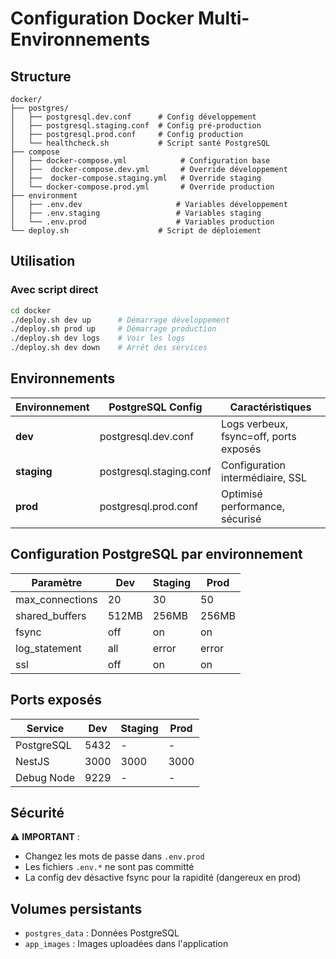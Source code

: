 # Configuration Docker Multi-Environnements

## Structure

```
docker/
├── postgres/
│   ├── postgresql.dev.conf      # Config développement
│   ├── postgresql.staging.conf  # Config pré-production
│   ├── postgresql.prod.conf     # Config production
│   └── healthcheck.sh           # Script santé PostgreSQL
├── compose
│   ├── docker-compose.yml            # Configuration base
│   ├──  docker-compose.dev.yml       # Override développement
│   ├──  docker-compose.staging.yml   # Override staging
│   └── docker-compose.prod.yml       # Override production
├── environment
│   ├── .env.dev                     # Variables développement
│   ├── .env.staging                 # Variables staging
│   └── .env.prod                    # Variables production
└── deploy.sh                    # Script de déploiement

```

## Utilisation

### Avec script direct
```bash
cd docker
./deploy.sh dev up      # Démarrage développement
./deploy.sh prod up     # Démarrage production
./deploy.sh dev logs    # Voir les logs
./deploy.sh dev down    # Arrêt des services
```

## Environnements

| Environnement | PostgreSQL Config | Caractéristiques |
|---------------|-------------------|------------------|
| **dev** | postgresql.dev.conf | Logs verbeux, fsync=off, ports exposés |
| **staging** | postgresql.staging.conf | Configuration intermédiaire, SSL |
| **prod** | postgresql.prod.conf | Optimisé performance, sécurisé |

## Configuration PostgreSQL par environnement

| Paramètre | Dev | Staging | Prod |
|-----------|-----|---------|------|
| max_connections | 20 | 30 | 50 |
| shared_buffers | 512MB | 256MB | 256MB |
| fsync | off | on | on |
| log_statement | all | error | error |
| ssl | off | on | on |

## Ports exposés

| Service | Dev | Staging | Prod |
|---------|-----|---------|------|
| PostgreSQL | 5432 | - | - |
| NestJS | 3000 | 3000 | 3000 |
| Debug Node | 9229 | - | - |

## Sécurité

⚠️ **IMPORTANT** : 
- Changez les mots de passe dans `.env.prod`
- Les fichiers `.env.*` ne sont pas committé
- La config dev désactive fsync pour la rapidité (dangereux en prod)

## Volumes persistants

- `postgres_data` : Données PostgreSQL
- `app_images` : Images uploadées dans l'application